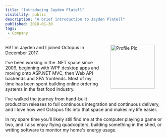 ```yaml
---
title: "Introducing Jayden Platell"
visibility: public
description: "A brief introduction to Jayden Platell"
published: 2018-01-30
tags:
 - Company
---
```

<div style="float: right; margin: 30px; margin-top: 0">
<img alt="Profile Pic" src="https://i.octopus.com/site/team/avatar-jayden-140.jpg" height="140" width="140" />
</div>

Hi! I'm Jayden and I joined Octopus in December 2017.

I've been working in the .NET space since 2009, beginning with WPF desktop apps and moving onto ASP.NET MVC, then Web API backends and SPA frontends. Most of my time has been spent building online ordering systems in the fast food industry.

I've walked the journey from hand-built production releases to full continuous integration and continuous delivery, and I love how well Octopus fits into that space and makes my life easier.

In my spare time you'll likely still find me at the computer playing a game or two, and I also enjoy flying quadcopters, building something in the shed, or writing software to monitor my home's energy usage.